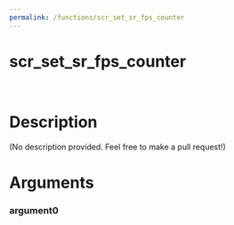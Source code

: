 ```yaml
---
permalink: /functions/scr_set_sr_fps_counter
---
```

# scr_set_sr_fps_counter  
&nbsp;  
# Description  
(No description provided. Feel free to make a pull request!) 
&nbsp;  
# Arguments
### argument0

&nbsp;    


